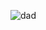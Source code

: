 
![dad](https://github.com/Ruyjoy/Microservice/assets/71666360/68bf513a-7716-420f-a29e-116765b85e72)
